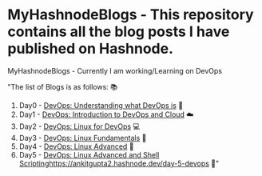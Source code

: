 # MyHashnodeBlogs - This repository contains all the blog posts I have published on Hashnode.
MyHashnodeBlogs - Currently I am working/Learning on DevOps

 "The list of Blogs is as follows: 📚

1. Day0 - [DevOps: Understanding what DevOps is](https://ankitgupta2.hashnode.dev/day0-devops) 🤔
2. Day1 - [DevOps: Introduction to DevOps and Cloud](https://ankitgupta2.hashnode.dev/day1-devops) ☁️
3. Day2 - [DevOps: Linux for DevOps](https://ankitgupta2.hashnode.dev/day2-devops) 💻
4. Day3 - [DevOps: Linux Fundamentals](https://ankitgupta2.hashnode.dev/day3-devops) 🐧
5. Day4 - [DevOps: Linux Advanced](https://ankitgupta2.hashnode.dev/day4-devops) 🚀
6. Day5 - [DevOps: Linux Advanced and Shell Scripting](https://ankitgupta2.hashnode.dev/day-5-devops)https://ankitgupta2.hashnode.dev/day-5-devops 📜"
